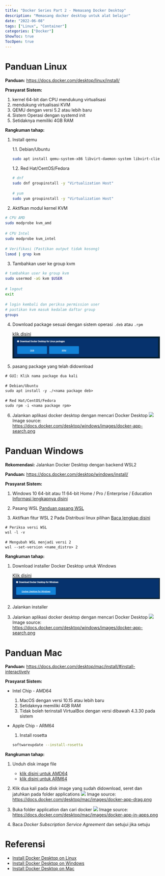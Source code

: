 ```yaml
---
title: "Docker Series Part 2 - Memasang Docker Desktop"
description: "Memasang docker desktop untuk alat belajar"
date: "2022-06-08"
tags: ["Linux", "Container"]
categories: ["Docker"]
ShowToc: true
TocOpen: true
---
```


# Panduan Linux

**Panduan:** https://docs.docker.com/desktop/linux/install/

**Prasyarat Sistem:**
1. kernel 64-bit dan CPU mendukung virtualisasi
2. mendukung virtualisasi KVM
3. QEMU dengan versi 5.2 atau lebih baru
4. Sistem Operasi dengan systemd init
5. Setidaknya memiliki 4GB RAM

**Rangkuman tahap:**
1. Install qemu

    1.1. Debian/Ubuntu
    ```bash
    sudo apt install qemu-system-x86 libvirt-daemon-system libvirt-clients bridge-utils
    ```

    1.2. Red Hat/CentOS/Fedora
    ```bash
    # dnf
    sudo dnf groupinstall -y "Virtualization Host"
    
    # yum
    sudo yum groupinstall -y "Virtualization Host"
    ```
2. Aktifkan modul kernel KVM
```bash
# CPU AMD
sudo modprobe kvm_amd

# CPU Intel
sudo modprobe kvm_intel

# Verifikasi (Pastikan output tidak kosong)
lsmod | grep kvm
```

3. Tambahkan user ke group kvm
```bash
# tambahkan user ke group kvm
sudo usermod -aG kvm $USER

# logout
exit

# login kembali dan periksa permission user
# pastikan kvm masuk kedalam daftar group
groups
```

4. Download package sesuai dengan sistem operasi `.deb` atau `.rpm`

   [klik disini](https://docs.docker.com/desktop/linux/install/)
![](/images/docker-series-part-2-memasang-docker-deskop-1.png)

5. pasang package yang telah didownload
```
# GUI: Klik nama package dua kali

# Debian/Ubuntu
sudo apt install -y ./<nama package deb>

# Red Hat/CentOS/Fedora
sudo rpm -i <nama package rpm>
```

6. Jalankan aplikasi docker desktop dengan mencari Docker Desktop
![](https://docs.docker.com/desktop/linux/images/docker-app-in-apps.png)
Image source: https://docs.docker.com/desktop/windows/images/docker-app-search.png

# Panduan Windows
**Rekomendasi:** Jalankan Docker Desktop dengan backend WSL2

**Panduan:** https://docs.docker.com/desktop/windows/install/

**Prasyarat Sistem:**
1. Windows 10 64-bit atau 11 64-bit Home / Pro / Enterprise / Education [Informasi lengkapnya disini](https://docs.docker.com/desktop/windows/install/)

2. Pasang WSL [Panduan pasang WSL](https://www.windowscentral.com/how-install-wsl2-windows-10)

3. Aktifkan fitur WSL 2 Pada Distribusi linux pilihan [Baca lengkap disini](https://docs.microsoft.com/en-us/windows/wsl/install)
```
# Periksa versi WSL
wsl -l -v

# Mengubah WSL menjadi versi 2
wsl --set-version <name_distro> 2
```

**Rangkuman tahap:**

1. Download installer Docker Desktop untuk Windows

    [Klik disini](https://docs.docker.com/desktop/windows/install/)
![](/images/docker-series-part-2-memasang-docker-deskop-2.png)

2. Jalankan installer

3. Jalankan aplikasi docker desktop dengan mencari Docker Desktop
![](https://docs.docker.com/desktop/windows/images/docker-app-search.png)
Image source: https://docs.docker.com/desktop/windows/images/docker-app-search.png

# Panduan Mac

**Panduan:** https://docs.docker.com/desktop/mac/install/#install-interactively

**Prasyarat Sistem:**
- Intel Chip - AMD64
    1. MacOS dengan versi 10.15 atau lebih baru
    2. Setidaknya memiliki 4GB RAM
    3. Tidak boleh terinstall VirtualBox dengan versi dibawah 4.3.30 pada sistem

- Apple Chip - ARM64
    1. Install rosetta
    ```bash
    softwareupdate --install-rosetta
    ```

**Rangkuman tahap:**
1. Unduh disk image file

    - [klik disini untuk AMD64](https://desktop.docker.com/mac/main/amd64/Docker.dmg?utm_source=docker&utm_medium=webreferral&utm_campaign=docs-driven-download-mac-amd64)
    - [klik disini untuk ARM64](https://desktop.docker.com/mac/main/arm64/Docker.dmg?utm_source=docker&utm_medium=webreferral&utm_campaign=docs-driven-download-mac-arm64)

2. Klik dua kali pada disk image yang sudah didownload, seret dan jatuhkan pada folder applications
![](https://docs.docker.com/desktop/mac/images/docker-app-drag.png)
Image source: https://docs.docker.com/desktop/mac/images/docker-app-drag.png

3. Buka folder application dan cari docker
![](https://docs.docker.com/desktop/mac/images/docker-app-in-apps.png)
Image source: https://docs.docker.com/desktop/mac/images/docker-app-in-apps.png

4. Baca *Docker Subscription Service Agreement* dan setujui jika setuju

# Referensi
- [Install Docker Desktop on Linux](https://docs.docker.com/desktop/linux/install/)
- [Install Docker Desktop on Windows](https://docs.docker.com/desktop/windows/install/)
- [Install Docker Desktop on Mac](https://docs.docker.com/desktop/mac/install/)